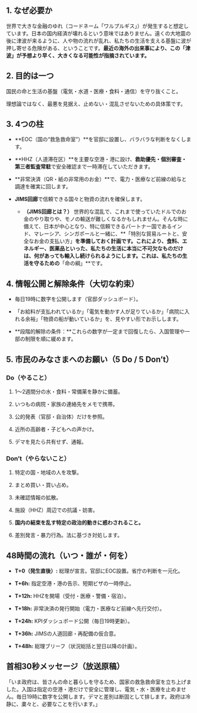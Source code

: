 ## 1. なぜ必要か

世界で大きな金融のゆれ（コードネーム「ワルプルギス」）が発生すると想定しています。日本の国内経済が壊れるという意味ではありません。遠くの大地震の後に津波が来るように、人や物の流れが乱れ、私たちの生活を支える基盤に波が押し寄せる危険がある、ということです。**最近の海外の出来事により、この「津波」が予想より早く、大きくなる可能性が指摘されています。**

## 2. 目的は一つ

国民の命と生活の基盤（電気・水道・医療・食料・通信）を守り抜くこと。

理想論ではなく、最悪を見据え、止めない・混乱させないための具体策です。

## 3. 4つの柱

- **EOC（国の“救急救命室”）**を官邸に設置し、バラバラな判断をなくします。
    
- **HHZ（人道滞在区）**を主要な空港・港に設け、**救助優先・個別審査・第三者監査常駐**で安全確認まで一時滞在していただきます。
    
- **非常決済（QR・紙の非常用のお金）**で、電力・医療など前線の給与と調達を確実に回します。
    
- **JIMS回廊**で信頼できる国々と物資の流れを確保します。
    
    - **（JIMS回廊とは？）** 世界的な混乱で、これまで使っていたドルでのお金のやり取りや、モノの輸送が難しくなるかもしれません。そんな時に備えて、日本が中心となり、特に信頼できるパートナー国であるインド、マレーシア、シンガポールと一緒に、**「特別な貿易ルートと、安全なお金の支払い方」**を準備しておく計画です。これにより、食料、エネルギー、医薬品といった、私たちの生活に本当に不可欠なものだけは、何があっても輸入し続けられるようにします。これは、私たちの生活を守るための**「命の綱」**です。
        

## 4. 情報公開と解除条件（大切な約束）

- 毎日19時に数字を公開します（官邸ダッシュボード）。
    
- 「お給料が支払われているか」「電気を動かす人が足りているか」「病院に入れる余裕」「物資の船が動いているか」を、見やすい形でお示しします。
    
- **段階的解除の条件：**これらの数字が一定まで回復したら、入国管理や一部の制限を順に緩めます。
    

## 5. 市民のみなさまへのお願い（5 Do / 5 Don’t）

### Do（やること）

1. 1〜2週間分の水・食料・常備薬を静かに備蓄。
    
2. いつもの病院・家族の連絡先をメモで携帯。
    
3. 公的発表（官邸・自治体）だけを参照。
    
4. 近所の高齢者・子どもへの声かけ。
    
5. デマを見たら共有せず、通報。
    

### Don’t（やらないこと）

1. 特定の国・地域の人を攻撃。
    
2. まとめ買い・買い占め。
    
3. 未確認情報の拡散。
    
4. 施設（HHZ）周辺での抗議・妨害。
    
5. **国内の結束を乱す特定の政治的動きに惑わされること。**
    
6. 差別発言・暴力行為。法に基づき対処します。
    

## 48時間の流れ（いつ・誰が・何を）

- **T+0（発生直後）:** 総理が宣言。官邸にEOC設置。省庁の判断を一元化。
    
- **T+6h:** 指定空港・港の告示、短期ビザの一時停止。
    
- **T+12h:** HHZを開場（受付・医療・警備・宿泊）。
    
- **T+18h:** 非常決済の発行開始（電力・医療など前線へ先行交付）。
    
- **T+24h:** KPIダッシュボード公開（毎日19時更新）。
    
- **T+36h:** JIMSの人道回廊・再配備の仮合意。
    
- **T+48h:** 総理ブリーフ（状況総括と翌日以降の計画）。
    

## 首相30秒メッセージ（放送原稿）

「いま政府は、皆さんの命と暮らしを守るため、国家の救急救命室を立ち上げました。入国は指定の空港・港だけで安全に管理し、電気・水・医療を止めません。毎日19時に数字を公開します。デマと差別は断固として排します。政府は冷静に、粛々と、必要なことを行います。」
